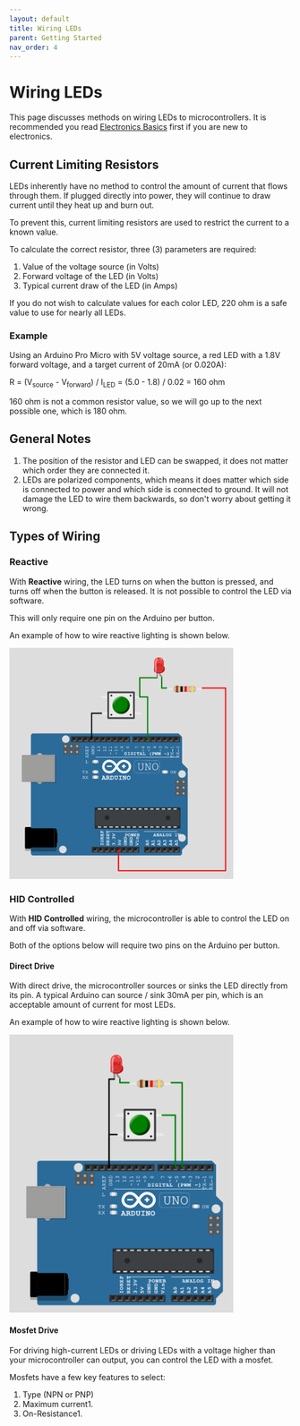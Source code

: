```yaml
---
layout: default
title: Wiring LEDs
parent: Getting Started
nav_order: 4
---
```


# Wiring LEDs

This page discusses methods on wiring LEDs to microcontrollers. It is recommended you read [Electronics Basics](./electronics-basics.md) first if you are new to electronics. 

## Current Limiting Resistors

LEDs inherently have no method to control the amount of current that flows through them. If plugged directly into power, they will continue to draw current until they heat up and burn out.

To prevent this, current limiting resistors are used to restrict the current to a known value.

To calculate the correct resistor, three (3) parameters are required:
1. Value of the voltage source (in Volts)
2. Forward voltage of the LED (in Volts)
3. Typical current draw of the LED (in Amps)

If you do not wish to calculate values for each color LED, 220 ohm is a safe value to use for nearly all LEDs. 

### Example

Using an Arduino Pro Micro with 5V voltage source, a red LED with a 1.8V forward voltage, and a target current of 20mA (or 0.020A):

R = (V<sub>source</sub> - V<sub>forward</sub>) / I<sub>LED</sub> = (5.0 - 1.8) / 0.02 = 160 ohm

160 ohm is not a common resistor value, so we will go up to the next possible one, which is 180 ohm. 

## General Notes

1. The position of the resistor and LED can be swapped, it does not matter which order they are connected it.
2. LEDs are polarized components, which means it does matter which side is connected to power and which side is connected to ground. It will not damage the LED to wire them backwards, so don't worry about getting it wrong.

## Types of Wiring

### Reactive

With **Reactive** wiring, the LED turns on when the button is pressed, and turns off when the button is released. It is not possible to control the LED via software.

This will only require one pin on the Arduino per button.

An example of how to wire reactive lighting is shown below.

<img src="./img/led-reactive-wiring.png" width="400" />

### HID Controlled

With **HID Controlled** wiring, the microcontroller is able to control the LED on and off via software.

Both of the options below will require two pins on the Arduino per button. 

#### Direct Drive

With direct drive, the microcontroller sources or sinks the LED directly from its pin. A typical Arduino can source / sink 30mA per pin, which is an acceptable amount of current for most LEDs.

An example of how to wire reactive lighting is shown below.

<img src="./img/led-direct-wiring.png" width="400" />

#### Mosfet Drive

For driving high-current LEDs or driving LEDs with a voltage higher than your microcontroller can output, you can control the LED with a mosfet.

Mosfets have a few key features to select:

1. Type (NPN or PNP)
2. Maximum current1. 
3. On-Resistance1. 